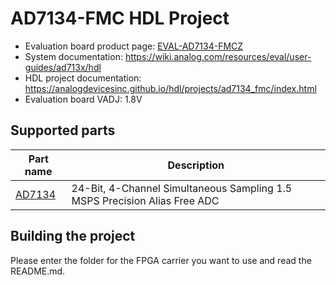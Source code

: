 # AD7134-FMC HDL Project

- Evaluation board product page: [EVAL-AD7134-FMCZ](https://www.analog.com/eval-ad7134fmcz)
- System documentation: https://wiki.analog.com/resources/eval/user-guides/ad713x/hdl
- HDL project documentation: https://analogdevicesinc.github.io/hdl/projects/ad7134_fmc/index.html
- Evaluation board VADJ: 1.8V

## Supported parts

| Part name                                      | Description                                                               |
|------------------------------------------------|---------------------------------------------------------------------------|
| [AD7134](https://www.analog.com/ad7134)        | 24-Bit, 4-Channel Simultaneous Sampling 1.5 MSPS Precision Alias Free ADC |

## Building the project

Please enter the folder for the FPGA carrier you want to use and read the README.md.
